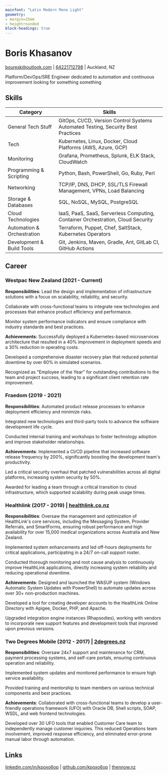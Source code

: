 ```yaml
---
mainfont: "Latin Modern Mono Light"
geometry:
- margin=25mm
- heightrounded
block-headings: true
---
```


# Boris Khasanov

[bouresk@outlook.com](mailto:bouresk@outlook.com) |
[64221712798](tel:64221712798) | Auckland, NZ

Platform/DevOps/SRE Engineer dedicated to automation and continuous improvement
looking for something something

## Skills

|                   Category | Skills                                                                            |
|----------------------------|-----------------------------------------------------------------------------------|
|         General Tech Stuff | GitOps, CI/CD, Version Control Systems Automated Testing, Security Best Practices |
|                       Tech | Kubernetes, Linux, Docker, Cloud Platforms (AWS, Azure, GCP)                      |
|                 Monitoring | Grafana, Prometheus, Splunk, ELK Stack, CloudWatch                                |
|    Programming & Scripting | Python, Bash, PowerShell, Go, Ruby, Perl                                          |
|                 Networking | TCP/IP, DNS, DHCP, SSL/TLS Firewall Management, VPNs, Load Balancing              |
|        Storage & Databases | SQL, NoSQL, MySQL, PostgreSQL                                                     |
|         Cloud Technologies | IaaS, PaaS, SaaS, Serverless Computing, Container Orchestration, Cloud Security   |
| Automation & Orchestration | Terraform, Puppet, Chef, SaltStack, Kubernetes Operators                          |
|  Development & Build Tools | Git, Jenkins, Maven, Gradle, Ant, GitLab CI, GitHub Actions                       |

## Career

### Westpac New Zealand (2021 - Current)

**Responsibilities**: Lead the design and implementation of infrastructure
solutions with a focus on scalability, reliability, and security.

Collaborate with cross-functional teams to integrate new technologies and
processes that enhance product efficiency and performance.

Monitor system performance indicators and ensure compliance with industry
standards and best practices.

**Achievements**: Successfully deployed a Kubernetes-based microservices
architecture that resulted in a 40% improvement in deployment speeds and a 30%
reduction in operating costs.

Developed a comprehensive disaster recovery plan that reduced potential downtime
by over 60% in simulated scenarios.

Recognized as "Employee of the Year" for outstanding contributions to the team
and project success, leading to a significant client retention rate improvement.

### Fraedom (2019 - 2021)

**Responsibilities**: Automated product release processes to enhance deployment
efficiency and minimize risks.

Integrated new technologies and third-party tools to advance the software
development life cycle.

Conducted internal training and workshops to foster technology adoption and
improve stakeholder relationships.

**Achievements**: Implemented a CI/CD pipeline that increased software release
frequency by 200%, significantly boosting the development team's productivity.

Led a critical security overhaul that patched vulnerabilities across all digital
platforms, increasing system security by 50%.

Awarded for leading a team through a critical transition to cloud
infrastructure, which supported scalability during peak usage times.

### Healthlink (2017 - 2019) | [healthlink.co.nz](https://healthlink.co.nz)

**Responsibilities**: Oversaw the management and optimization of HealthLink's
core services, including the Messaging System, Provider Referrals, and
SmartForms, ensuring robust performance and high availability for over 15,000
medical organizations across Australia and New Zealand.

Implemented system enhancements and led off-hours deployments for critical
applications, participating in a 24/7 on-call support roster.

Conducted thorough monitoring and root cause analysis to continuously improve
HealthLink applications, directly increasing system reliability and reducing
operational downtime.

**Achievements**: Designed and launched the WASUP system (Windows Automatic
System Updates with PowerShell) to automate updates across over 30+
non-production machines.

Developed a tool for creating developer accounts to the HealthLink Online
Directory with Apigee, Docker, PHP, and Apache.

Upgraded integration engine instances (Rhapsodies), working with vendors to
incorporate new support features and development tools that improved upon
previous versions.

### Two Degrees Mobile (2012 - 2017) | [2degrees.nz](https://2degrees.nz)

**Responsibilities**: Oversaw 24x7 support and maintenance for CRM, payment
processing systems, and self-care portals, ensuring continuous operation and
reliability.

Implemented system updates and monitored performance to ensure high service
availability.

Provided training and mentorship to team members on various technical components
and best practices.

**Achievements**: Collaborated with cross-functional teams to develop a
user-friendly operations framework (UFO) with Oracle DB, Shell scripts, SOAP,
WSDL, and web frontend technologies.

Developed over 30 UFO tools that enabled Customer Care team to independently
manage customer inquiries. This reduced Operations team involvement, improved
response efficiency, and eliminated error-prone manual labor through automation.

## Links

[linkedin.com/in/kpoxo6op](https://linkedin.com/in/kpoxo6op) |
[github.com/kpoxo6op](https://github.com/kpoxo6op) |
[thennow.nz](https://thennow.nz)
